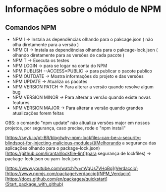 # Informações sobre o módulo de NPM

## Comandos NPM

- NPM I -> Instala as dependências olhando para o pakcage.json ( não olha diretamente para a versão )
- NPM CI -> Instala as dependências olhanda para o pakcage-lock.json ( olhando diretamente para as versões de cada pacote )
- NPM T -> Executa os testes
- NPM LOGIN -> para se logar na conta do NPM
- NPM PUBLISH --ACCESS=PUBLIC -> para publicar o pacote publico
- NPM OUTDATE -> Mostra informações do projeto e das versões
- NPM UPDATE -> Atualiza os pacotes
- NPM VERSION PATCH -> Para alterar a versão quando resolve algum bug
- NPM VERSION MINOR -> Para alterar a versão quando existe novas features
- NPM VERSION MAJOR -> Para alterar a versão quando grandes atualizações forem feitas

OBS: o comando "npm update" não altualiza versões major em nossos projetos, por segurança, caso precise, rode o "npm install"

[https://snyk.io/pt-BR/blog/why-npm-lockfiles-can-be-a-security-blindspot-for-injecting-malicious-modules/](Melhorando a segurança das aplicações olhando para o package-lock.json)
[https://github.com/lirantal/lockfile-lint](para segurança de lockfiles) -> package-lock.json ou yarn-lock.json

[https://www.youtube.com/watch?v=mVgUs7VHqBg](Verdaccio)
[https://www.npmjs.com/package/verdaccio](NPM_Verdacio)
[https://docs.github.com/en/packages/quickstart](Start_package_with_github)
